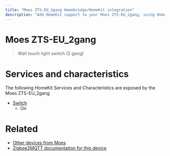 ```yaml
---
title: "Moes ZTS-EU_2gang Homebridge/HomeKit integration"
description: "Add HomeKit support to your Moes ZTS-EU_2gang, using Homebridge, Zigbee2MQTT and homebridge-z2m."
---
```

<!---
This file has been GENERATED using src/docgen/docgen.ts
DO NOT EDIT THIS FILE MANUALLY!
-->
# Moes ZTS-EU_2gang
> Wall touch light switch (2 gang)


# Services and characteristics
The following HomeKit Services and Characteristics are exposed by
the Moes ZTS-EU_2gang

* [Switch](../../switch.md)
  * On


# Related
* [Other devices from Moes](../index.md#moes)
* [Zigbee2MQTT documentation for this device](https://www.zigbee2mqtt.io/devices/ZTS-EU_2gang.html)